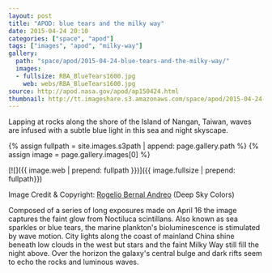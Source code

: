 ```yaml
---
layout: post
title: "APOD: blue tears and the milky way"
date: 2015-04-24 20:10
categories: ["space", "apod"]
tags: ["images", "apod", "milky-way"]
gallery:
  path: "space/apod/2015-04-24-blue-tears-and-the-milky-way/"
  images:
  - fullsize: RBA_BlueTears1600.jpg
    web: webs/RBA_BlueTears1600.jpg
source: http://apod.nasa.gov/apod/ap150424.html
thumbnail: http://tt.imageshare.s3.amazonaws.com/space/apod/2015-04-24-blue-tears-and-the-milky-way/thumbs/RBA_BlueTears1600.gif
---
```


Lapping at rocks along the shore of the Island of Nangan,
Taiwan, waves are infused with a subtle blue light in
this sea and night skyscape.

{% assign fullpath = site.images.s3path | append: page.gallery.path %}
{% assign image = page.gallery.images[0] %}

[![]({{ image.web | prepend: fullpath }})]({{ image.fullsize | prepend: fullpath}})

Image Credit & Copyright: [Rogelio Bernal Andreo](https://www.facebook.com/DeepSkyColors) (Deep Sky Colors)

Composed of a series of long exposures made on April 16 the image
captures the faint glow from Noctiluca scintillans. Also known as sea
sparkles or blue tears, the marine plankton's bioluminescence is
stimulated by wave motion. City lights along the coast of mainland
China shine beneath low clouds in the west but stars and the faint
Milky Way still fill the night above. Over the horizon the galaxy's
central bulge and dark rifts seem to echo the rocks and luminous
waves.
